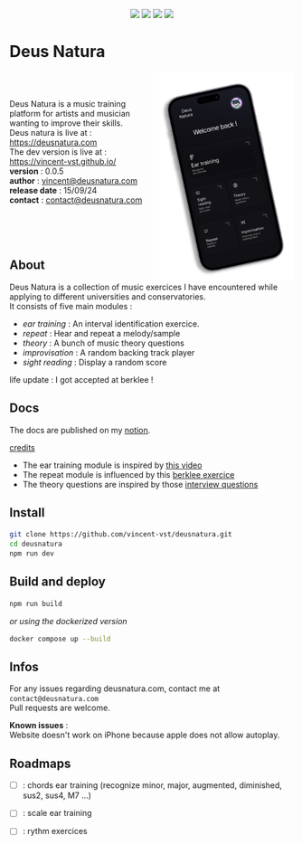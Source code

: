 <p align="center">
<img src="https://img.shields.io/badge/Sass-CC6699?style=for-the-badge&logo=sass&logoColor=white">
<img src="https://img.shields.io/badge/React-20232A?style=for-the-badge&logo=react&logoColor=61DAFB" />
<img src="https://img.shields.io/badge/TypeScript-007ACC?style=for-the-badge&logo=typescript&logoColor=white" />
<img src="https://img.shields.io/badge/Figma-F24E1E?style=for-the-badge&logo=figma&logoColor=white" />
</p>

# Deus Natura

<img src="/public/assets/images/presentation.png" align="right" width="250" alt="presentation">

<br>
<br>

Deus Natura is a music training platform for artists and musician wanting to improve their skills.  
Deus natura is live at : https://deusnatura.com  
The dev version is live at : https://vincent-vst.github.io/  
**version** : 0.0.5  
**author** : vincent@deusnatura.com  
**release date** : 15/09/24  
**contact** : contact@deusnatura.com

<br>   
<br>
<br>

## About

Deus Natura is a collection of music exercices I have encountered while applying to different universities and conservatories.  
It consists of five main modules :

- _ear training_ : An interval identification exercice.
- _repeat_ : Hear and repeat a melody/sample
- _theory_ : A bunch of music theory questions
- _improvisation_ : A random backing track player
- _sight reading_ : Display a random score

life update : I got accepted at berklee ! 

## Docs

The docs are published on my [notion](https://vincentdescatoire.notion.site/Documentation-and-bug-report-bbc7d42576684a61b1d2f75c4bfa0b7f).

<ins>credits</ins>

- The ear training module is inspired by [this video](https://youtu.be/hWA6HwScQh8)
- The repeat module is influenced by this [berklee exercice](https://www.youtube.com/watch?v=khChSE2RETg&t=56s)
- The theory questions are inspired by those [interview questions](https://youtu.be/TAAbp7P--5s)

## Install

```bash
git clone https://github.com/vincent-vst/deusnatura.git
cd deusnatura
npm run dev
```

## Build and deploy

```bash
npm run build
```

_or using the dockerized version_

```bash
docker compose up --build
```

## Infos

For any issues regarding deusnatura.com, contact me at `contact@deusnatura.com`  
Pull requests are welcome.     

**Known issues** :   
Website doesn't work on iPhone because apple does not allow autoplay.   

## Roadmaps

- [ ] : chords ear training (recognize minor, major, augmented, diminished, sus2, sus4, M7 ...)
- [ ] : scale ear training 
- [ ] : rythm exercices  

